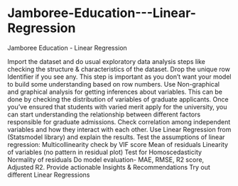 # Jamboree-Education---Linear-Regression
Jamboree Education - Linear Regression

Import the dataset and do usual exploratory data analysis steps like checking the structure & characteristics of the dataset.
Drop the unique row Identifier if you see any. This step is important as you don’t want your model to build some understanding based on row numbers.
Use Non-graphical and graphical analysis for getting inferences about variables.
This can be done by checking the distribution of variables of graduate applicants.
Once you’ve ensured that students with varied merit apply for the university, you can start understanding the relationship between different factors responsible for graduate admissions.
Check correlation among independent variables and how they interact with each other.
Use Linear Regression from (Statsmodel library) and explain the results.
Test the assumptions of linear regression:
Multicollinearity check by VIF score
Mean of residuals
Linearity of variables (no pattern in residual plot)
Test for Homoscedasticity
Normality of residuals
Do model evaluation- MAE, RMSE, R2 score, Adjusted R2.
Provide actionable Insights & Recommendations
Try out different Linear Regressions
